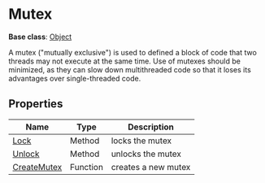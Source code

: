 # Mutex

**Base class**: [Object](Object.md)

A mutex ("mutually exclusive") is used to defined a block of code that two threads may not execute at the same time. Use of mutexes should be minimized, as they can slow down multithreaded code so that it loses its advantages over single-threaded code.

## Properties

| Name | Type | Description |
| - | - | - |
| [Lock](Mutex_Lock.md) | Method | locks the mutex |
| [Unlock](Mutex_Unlock.md) | Method | unlocks the mutex |
| [CreateMutex](CreateMutex.md) | Function | creates a new mutex |
